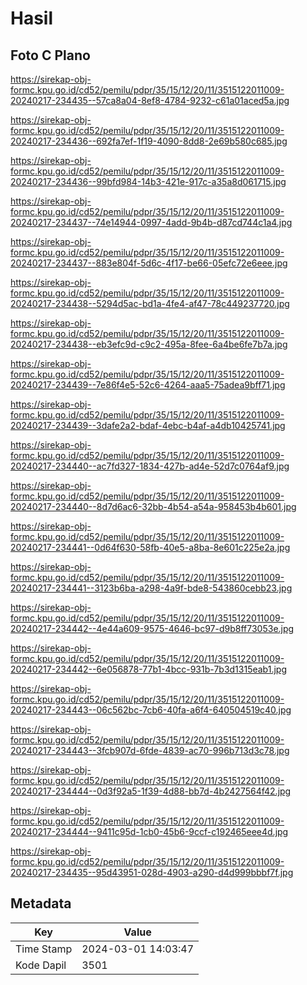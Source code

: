 # Hasil

## Foto C Plano

https://sirekap-obj-formc.kpu.go.id/cd52/pemilu/pdpr/35/15/12/20/11/3515122011009-20240217-234435--57ca8a04-8ef8-4784-9232-c61a01aced5a.jpg

https://sirekap-obj-formc.kpu.go.id/cd52/pemilu/pdpr/35/15/12/20/11/3515122011009-20240217-234436--692fa7ef-1f19-4090-8dd8-2e69b580c685.jpg

https://sirekap-obj-formc.kpu.go.id/cd52/pemilu/pdpr/35/15/12/20/11/3515122011009-20240217-234436--99bfd984-14b3-421e-917c-a35a8d061715.jpg

https://sirekap-obj-formc.kpu.go.id/cd52/pemilu/pdpr/35/15/12/20/11/3515122011009-20240217-234437--74e14944-0997-4add-9b4b-d87cd744c1a4.jpg

https://sirekap-obj-formc.kpu.go.id/cd52/pemilu/pdpr/35/15/12/20/11/3515122011009-20240217-234437--883e804f-5d6c-4f17-be66-05efc72e6eee.jpg

https://sirekap-obj-formc.kpu.go.id/cd52/pemilu/pdpr/35/15/12/20/11/3515122011009-20240217-234438--5294d5ac-bd1a-4fe4-af47-78c449237720.jpg

https://sirekap-obj-formc.kpu.go.id/cd52/pemilu/pdpr/35/15/12/20/11/3515122011009-20240217-234438--eb3efc9d-c9c2-495a-8fee-6a4be6fe7b7a.jpg

https://sirekap-obj-formc.kpu.go.id/cd52/pemilu/pdpr/35/15/12/20/11/3515122011009-20240217-234439--7e86f4e5-52c6-4264-aaa5-75adea9bff71.jpg

https://sirekap-obj-formc.kpu.go.id/cd52/pemilu/pdpr/35/15/12/20/11/3515122011009-20240217-234439--3dafe2a2-bdaf-4ebc-b4af-a4db10425741.jpg

https://sirekap-obj-formc.kpu.go.id/cd52/pemilu/pdpr/35/15/12/20/11/3515122011009-20240217-234440--ac7fd327-1834-427b-ad4e-52d7c0764af9.jpg

https://sirekap-obj-formc.kpu.go.id/cd52/pemilu/pdpr/35/15/12/20/11/3515122011009-20240217-234440--8d7d6ac6-32bb-4b54-a54a-958453b4b601.jpg

https://sirekap-obj-formc.kpu.go.id/cd52/pemilu/pdpr/35/15/12/20/11/3515122011009-20240217-234441--0d64f630-58fb-40e5-a8ba-8e601c225e2a.jpg

https://sirekap-obj-formc.kpu.go.id/cd52/pemilu/pdpr/35/15/12/20/11/3515122011009-20240217-234441--3123b6ba-a298-4a9f-bde8-543860cebb23.jpg

https://sirekap-obj-formc.kpu.go.id/cd52/pemilu/pdpr/35/15/12/20/11/3515122011009-20240217-234442--4e44a609-9575-4646-bc97-d9b8ff73053e.jpg

https://sirekap-obj-formc.kpu.go.id/cd52/pemilu/pdpr/35/15/12/20/11/3515122011009-20240217-234442--6e056878-77b1-4bcc-931b-7b3d1315eab1.jpg

https://sirekap-obj-formc.kpu.go.id/cd52/pemilu/pdpr/35/15/12/20/11/3515122011009-20240217-234443--06c562bc-7cb6-40fa-a6f4-640504519c40.jpg

https://sirekap-obj-formc.kpu.go.id/cd52/pemilu/pdpr/35/15/12/20/11/3515122011009-20240217-234443--3fcb907d-6fde-4839-ac70-996b713d3c78.jpg

https://sirekap-obj-formc.kpu.go.id/cd52/pemilu/pdpr/35/15/12/20/11/3515122011009-20240217-234444--0d3f92a5-1f39-4d88-bb7d-4b2427564f42.jpg

https://sirekap-obj-formc.kpu.go.id/cd52/pemilu/pdpr/35/15/12/20/11/3515122011009-20240217-234444--9411c95d-1cb0-45b6-9ccf-c192465eee4d.jpg

https://sirekap-obj-formc.kpu.go.id/cd52/pemilu/pdpr/35/15/12/20/11/3515122011009-20240217-234435--95d43951-028d-4903-a290-d4d999bbbf7f.jpg


## Metadata

| Key        | Value               |
| ---------- | ------------------- |
| Time Stamp | 2024-03-01 14:03:47 |
| Kode Dapil | 3501                |



